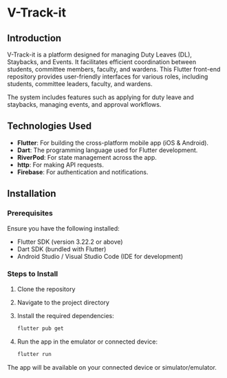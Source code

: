 # V-Track-it

## Introduction

V-Track-it is a platform designed for managing Duty Leaves (DL), Staybacks, and Events. It facilitates efficient coordination between students, committee members, faculty, and wardens. This Flutter front-end repository provides user-friendly interfaces for various roles, including students, committee leaders, faculty, and wardens.

The system includes features such as applying for duty leave and staybacks, managing events, and approval workflows.

## Technologies Used

- **Flutter**: For building the cross-platform mobile app (iOS & Android).
- **Dart**: The programming language used for Flutter development.
- **RiverPod**: For state management across the app.
- **http**: For making API requests.
- **Firebase**: For authentication and notifications.

## Installation

### Prerequisites

Ensure you have the following installed:

- Flutter SDK (version 3.22.2 or above)
- Dart SDK (bundled with Flutter)
- Android Studio / Visual Studio Code (IDE for development)


### Steps to Install

1. Clone the repository

2. Navigate to the project directory

3. Install the required dependencies:
   ```bash
   flutter pub get
   ```

4. Run the app in the emulator or connected device:
   ```bash
   flutter run
   ```

The app will be available on your connected device or simulator/emulator.
